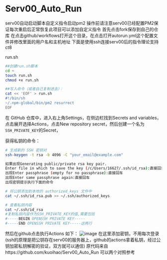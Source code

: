 # Serv00_Auto_Run
serv00自动启动脚本自定义指令启动pm2
操作前请注意serv00已经配置PM2保证每次重启后正常恢复此项目可以添加自定义指令
首先点击fork保存到自己的仓库
在点击github/workflows打开这个目录，在点击打开autorun.yml这个配置文件并修改里面的用户名和主机地址
下面是使用ssh连接serv00后的指令理论支持ct8

run.sh
```bash
##创建run.sh脚本
cd ~
touch run.sh
chmod +x run.sh

##写入命令（或者自己复制进去）：
cat << 'EOF' > run.sh
#!/bin/sh
~/.npm-global/bin/pm2 resurrect
EOF
```

在 GitHub 仓库中，进入右上角Settings，在侧边栏找到Secrets and variables，点击展开选择Actions，点击New repository secret，然后创建一个名为`SSH_PRIVATE_KEY`的Secret，

获得私钥的命令：
```bash
# 生成新的 SSH 密钥对
ssh-keygen -t rsa -b 4096 -C "your_email@example.com"

如果出现Generating public/private rsa key pair.
Enter file in which to save the key (/c/Users/16627/.ssh/id_rsa):直接回车
出现Enter passphrase (empty for no passphrase):直接回车
出现Enter same passphrase again:直接回车
出现密钥提示执行下面的命令

# 将公钥添加到本地的 authorized_keys 文件中
cat ~/.ssh/id_rsa.pub >> ~/.ssh/authorized_keys

# 查看私钥内容
cat ~/.ssh/id_rsa
#复制私钥内容作为SSH_PRIVATE_KEY的值,需要包括
#-----BEGIN OPENSSH PRIVATE KEY-----
#-----END OPENSSH PRIVATE KEY-----这两行
```
然后在github点击执行Actions
如下：
![image](https://github.com/kuoihao/Serv00_Auto_Run/assets/95399503/88f19d91-55ef-4501-a7f1-f71a6625a91a)
在这里添加密钥，不用每次登录
(ssh的原理是把公钥存在serv00的服务器上，github的actions拿着私钥，经过公钥加密私钥解密的验证，双方就可以通信)
原代码来自https://github.com/kuoihao/Serv00_Auto_Run 可以两个对照参考
